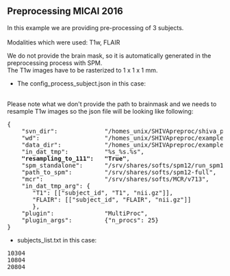 ## Preprocessing MICAI 2016


In this example we are providing pre-processing of 3 subjects.<br />
<br />
Modalities which were used: T1w, FLAIR<br />

We do not provide the brain mask, so it is automatically generated in the preprocessing process with SPM.<br />
The T1w images have to be rasterized to 1 x 1 x 1 mm.<br />

- The config_process_subject.json in this case:
<br />
 Please note what we don't provide the path to brainmask and we needs to resample T1w images so the json file will be looking like following: 
<br />
 <pre>
{
    "svn_dir":             "/homes_unix/SHIVApreproc/shiva_preproc/",
    "wd":                  "/homes_unix/SHIVApreproc/examples_preproc/MICCAI_2016/preproc_images",
    "data_dir":            "/homes_unix/SHIVApreproc/examples_preproc/MICCAI_2016/raw_images",
    "in_dat_tmp":          "%s_%s.%s",
    <b>"resampling_to_111":   "True"</b>,    
    "spm_standalone":      "/srv/shares/softs/spm12/run_spm12.sh",
    "path_to_spm":         "/srv/shares/softs/spm12-full",
    "mcr":                 "/srv/shares/softs/MCR/v713",
    "in_dat_tmp_arg": {
       "T1": [["subject_id", "T1", "nii.gz"]],
       "FLAIR": [["subject_id", "FLAIR", "nii.gz"]]
       },
    "plugin":              "MultiProc",
    "plugin_args":         {"n_procs": 25}   
}
</pre>

 - subjects_list.txt in this case:
<pre>
10304
10804
20804 </pre>
